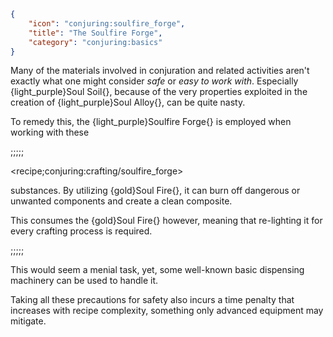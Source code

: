 ```json
{
    "icon": "conjuring:soulfire_forge",
    "title": "The Soulfire Forge",
    "category": "conjuring:basics"
}
```

Many of the materials involved in conjuration and related activities aren't exactly what one might consider *safe* or 
*easy to work with*. Especially {light_purple}Soul Soil{}, because of the very properties exploited in the creation of 
{light_purple}Soul Alloy{}, can be quite nasty.


To remedy this, the {light_purple}Soulfire Forge{} is employed when working with these

;;;;;

<recipe;conjuring:crafting/soulfire_forge>

substances. By utilizing {gold}Soul Fire{}, it can burn off dangerous or unwanted components and create a 
clean composite.


This consumes the {gold}Soul Fire{} however, meaning that re-lighting it for every crafting process is required.

;;;;;

This would seem a menial task, yet, some well-known basic dispensing machinery can be used to handle it.


Taking all these precautions for safety also incurs a time penalty that increases with recipe complexity, something only advanced equipment may mitigate.
